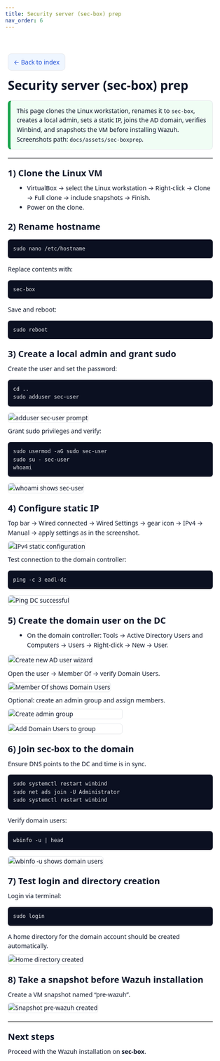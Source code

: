 ```yaml
---
title: Security server (sec-box) prep
nav_order: 6
---
```


<!DOCTYPE html>
<html lang="en">
<head>
<meta charset="utf-8">
<title>06 — Security server (sec-box) prep</title>
<meta name="viewport" content="width=device-width, initial-scale=1">
<style>
  :root{
    --border:#e5e7eb;
    --ink:#0f172a;
    --muted:#334155;
    --bg:#ffffff;
    --callout:#f0fdf4;
    --callout-border:#16a34a;
    --code-bg:#0b1021;
    --code-fg:#e5e7eb;
  }
  html,body{margin:0;padding:0;background:#fff;color:var(--ink);font-family:system-ui,-apple-system,Segoe UI,Roboto,Arial,sans-serif;line-height:1.55}
  .container{max-width:980px;margin:0 auto;padding:18px}
  a.btn{display:inline-block;text-decoration:none;border:1px solid var(--border);padding:8px 12px;border-radius:8px;background:#eff6ff;color:#1d4ed8}
  h1{font-size:28px;margin:12px 0 6px}
  h2{font-size:20px;margin:18px 0 8px}
  p{margin:8px 0}
  ul{margin:6px 0 12px 20px}
  hr{border:0;border-top:1px solid var(--border);margin:18px 0}
  .callout{border:1px solid var(--border);border-left:6px solid var(--callout-border);background:var(--callout);padding:12px 14px;border-radius:8px;margin:12px 0 18px 0}
  pre{background:var(--code-bg);color:var(--code-fg);padding:12px;border-radius:6px;overflow:auto}
  code{font-family:ui-monospace,SFMono-Regular,Menlo,Consolas,monospace}
  .img{max-width:100%;border:1px solid var(--border);border-radius:6px}
  .pair{display:flex;gap:10px;flex-wrap:wrap}
  .pair img{max-width:49%;min-width:260px}
</style>
</head>
<body>
<div class="container">

<p><a class="btn" href="../index.md">← Back to index</a></p>

<h1>Security server (sec-box) prep</h1>

<div class="callout">
  This page clones the Linux workstation, renames it to <code>sec-box</code>, creates a local admin, sets a static IP, joins the AD domain, verifies Winbind, and snapshots the VM before installing Wazuh.<br>
  Screenshots path: <code>docs/assets/sec-boxprep</code>.
</div>

<hr>

<h2>1) Clone the Linux VM</h2>
<ul>
  <li>VirtualBox → select the Linux workstation → Right‑click → Clone → Full clone → include snapshots → Finish.</li>
  <li>Power on the clone.</li>
</ul>

<h2>2) Rename hostname</h2>
<pre><code>sudo nano /etc/hostname
</code></pre>
<p>Replace contents with:</p>
<pre><code>sec-box
</code></pre>
<p>Save and reboot:</p>
<pre><code>sudo reboot
</code></pre>

<h2>3) Create a local admin and grant sudo</h2>
<p>Create the user and set the password:</p>
<pre><code>cd ..
sudo adduser sec-user
</code></pre>
<p><img class="img" src="../assets/sec-boxprep/page.png" alt="adduser sec-user prompt"></p>

<p>Grant sudo privileges and verify:</p>
<pre><code>sudo usermod -aG sudo sec-user
sudo su - sec-user
whoami
</code></pre>
<p><img class="img" src="../assets/sec-boxprep/whoami.png" alt="whoami shows sec-user"></p>

<h2>4) Configure static IP</h2>
<p>Top bar → Wired connected → Wired Settings → gear icon → IPv4 → Manual → apply settings as in the screenshot.</p>
<p><img class="img" src="../assets/sec-boxprep/ipstatic.png" alt="IPv4 static configuration"></p>

<p>Test connection to the domain controller:</p>
<pre><code>ping -c 3 eadl-dc
</code></pre>
<p><img class="img" src="../assets/sec-boxprep/ping.png" alt="Ping DC successful"></p>

<h2>5) Create the domain user on the DC</h2>
<ul>
  <li>On the domain controller: Tools → Active Directory Users and Computers → Users → Right‑click → New → User.</li>
</ul>
<p><img class="img" src="../assets/sec-boxprep/adduser.png" alt="Create new AD user wizard"></p>

<p>Open the user → Member Of → verify Domain Users.</p>
<p><img class="img" src="../assets/sec-boxprep/admingroup.png" alt="Member Of shows Domain Users"></p>

<p>Optional: create an admin group and assign members.</p>
<div class="pair">
  <img class="img" src="../assets/sec-boxprep/admingroup2.png" alt="Create admin group">
  <img class="img" src="../assets/sec-boxprep/domainuser.png" alt="Add Domain Users to group">
</div>

<h2>6) Join sec-box to the domain</h2>
<p>Ensure DNS points to the DC and time is in sync.</p>
<pre><code>sudo systemctl restart winbind
sudo net ads join -U Administrator
sudo systemctl restart winbind
</code></pre>

<p>Verify domain users:</p>
<pre><code>wbinfo -u | head
</code></pre>
<p><img class="img" src="../assets/sec-boxprep/wbinfo.png" alt="wbinfo -u shows domain users"></p>

<h2>7) Test login and directory creation</h2>
<p>Login via terminal:</p>
<pre><code>sudo login
</code></pre>
<p>A home directory for the domain account should be created automatically.</p>
<p><img class="img" src="../assets/sec-boxprep/dir.png" alt="Home directory created"></p>

<h2>8) Take a snapshot before Wazuh installation</h2>
<p>Create a VM snapshot named “pre‑wazuh”.</p>
<p><img class="img" src="../assets/sec-boxprep/snapshot.png" alt="Snapshot pre-wazuh created"></p>

<hr>

<h2>Next steps</h2>
<p>Proceed with the Wazuh installation on <b>sec-box</b>.</p>

</div>
</body>
</html>
